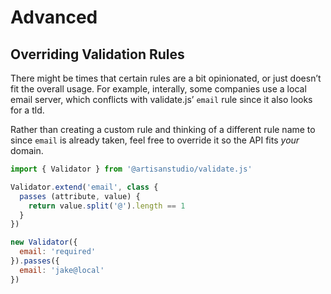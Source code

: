 # Advanced

## Overriding Validation Rules

There might be times that certain rules are a bit opinionated, or just doesn’t fit the overall usage. For example, interally, some companies use a local email server, which conflicts with validate.js’ `email` rule since it also looks for a tld.

Rather than creating a custom rule and thinking of a different rule name to since `email` is already taken, feel free to override it so the API fits _your_ domain.

```javascript
import { Validator } from '@artisanstudio/validate.js'

Validator.extend('email', class {
  passes (attribute, value) {
    return value.split('@').length == 1
  }
})

new Validator({
  email: 'required'
}).passes({
  email: 'jake@local'
})
```

